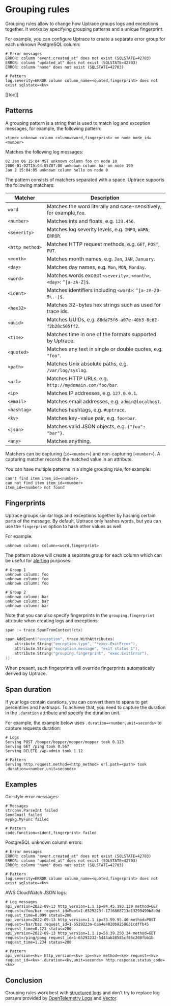 # Grouping rules

Grouping rules allow to change how Uptrace groups logs and exceptions together. It works by specifying grouping patterns and a unique fingerprint.

For example, you can configure Uptrace to create a separate error group for each unknown PostgreSQL column:

```
# Error messages
ERROR: column "event.created_at" does not exist (SQLSTATE=42703)
ERROR: column "updated_at" does not exist (SQLSTATE=42703)
ERROR: column "name" does not exist (SQLSTATE=42703)

# Pattern
log.severity=ERROR column column_name=<quoted,fingerprint> does not exist sqlstate=<kv>
```

[[toc]]

## Patterns

A grouping pattern is a string that is used to match log and exception messages, for example, the following pattern:

```
<time> unknown column column=<word,fingerprint> on node node_id=<number>
```

Matches the following log messages:

```
02 Jan 06 15:04 MST unknown column foo on node 10
2006-01-02T15:04:05Z07:00 unknown column bar on node 199
Jan 2 15:04:05 unknown column hello on node 0
```

The pattern consists of matchers separated with a space. Uptrace supports the following matchers:

| Matcher         | Description                                                          |
| --------------- | -------------------------------------------------------------------- |
| `word`          | Matches the word literally and case-sensitively, for example,`foo`.  |
| `<number>`      | Matches ints and floats, e.g. `123.456`.                             |
| `<severity>`    | Matches log severity levels, e.g. `INFO`, `WARN`, `ERROR`.           |
| `<http_method>` | Matches HTTP request methods, e.g. `GET`, `POST`, `PUT`.             |
| `<month>`       | Matches month names, e.g. `Jan`, `JAN`, `January`.                   |
| `<day>`         | Matches day names, e.g. `Mon`, `MON`, `Monday`.                      |
| `<word>`        | Matches words except `<severity>`, `<month>`, `<day>`: `^[a-zA-Z]$`. |
| `<ident>`       | Matches identifiers including `<word>`: `^[a-zA-Z0-9\.-]$`.          |
| `<hex32>`       | Matches 32-bytes hex strings such as used for trace ids.             |
| `<uuid>`        | Matches UUIDs, e.g. `88da75f6-a07e-40b3-8c62-f2b28c505ff2`.          |
| `<time>`        | Matches time in one of the formats supported by Uptrace.             |
| `<quoted>`      | Matches any text in single or double quotes, e.g. `"foo"`.           |
| `<path>`        | Matches Unix absolute paths, e.g. `/var/log/syslog`.                 |
| `<url>`         | Matches HTTP URLs, e.g. `http://mydomain.com/foo/bar`.               |
| `<ip>`          | Matches IP addresses, e.g. `127.0.0.1`.                              |
| `<email>`       | Matches email addresses, e.g. `admin@localhost`.                     |
| `<hashtag>`     | Matches hashtags, e.g. `#uptrace`.                                   |
| `<kv>`          | Matches key-value pair, e.g. `foo=bar`.                              |
| `<json>`        | Matches valid JSON objects, e.g. `{"foo": "bar"}`.                   |
| `<any>`         | Matches anything.                                                    |

Matchers can be capturing (`id=<number>`) and non-capturing (`<number>`). A capturing matcher records the matched value in an attribute.

You can have multiple patterns in a single grouping rule, for example:

```
can't find item item_id=<number>
can not find item item_id=<number>
item_id=<number> not found
```

## Fingerprints

Uptrace groups similar logs and exceptions together by hashing certain parts of the message. By default, Uptrace only hashes words, but you can use the `fingerprint` option to hash other values as well.

For example:

```
unknown column: column=<word,fingerprint>
```

The pattern above will create a separate group for each column which can be useful for [alerting](alerting.md) purposes:

```
# Group 1
unknown column: foo
unknown column: foo
unknown column: foo

# Group 2
unknown column: bar
unknown column: bar
unknown column: bar
```

Note that you can also specify fingerprints in the `grouping.fingerprint` attribute when creating logs and exceptions:

```go
span := trace.SpanFromContext(ctx)

span.AddEvent("exception", trace.WithAttributes(
    attribute.String("exception.type", "*exec.ExitError"),
    attribute.String("exception.message", "exit status 1"),
    attribute.String("grouping.fingerprint", "exec.ExitError"),
))
```

When present, such fingerprints will override fingerprints automatically derived by Uptrace.

## Span duration

If your logs contain durations, you can convert them to spans to get percentiles and heatmaps. To achieve that, you need to capture the duration in the `.duration` attribute and specify the duration unit.

For example, the example below uses `.duration=<number,unit=seconds>` to capture requests duration:

```
# Logs
Serving POST /booper/bopper/mooper/mopper took 0.123
Serving GET /ping took 0.567
Serving DELETE /wp-admin took 1.12

# Pattern
Serving http.request.method=<http_method> url.path=<path> took .duration=<number,unit=seconds>
```

## Examples

Go-style error messages:

```
# Messages
strconv.ParseInt failed
SendEmail failed
mypkg.MyFunc failed

# Pattern
code.function=<ident,fingerprint> failed
```

PostgreSQL unknown column errors:

```
# Error messages
ERROR: column "event.created_at" does not exist (SQLSTATE=42703)
ERROR: column "updated_at" does not exist (SQLSTATE=42703)
ERROR: column "name" does not exist (SQLSTATE=42703)

# Pattern
log.severity=ERROR column column_name=<quoted,fingerprint> does not exist sqlstate=<kv>
```

AWS CloudWatch JSON logs:

```
# Log messages
api_version=2022-09-13 http_version=1.1 ip=84.45.193.139 method=GET request=/foo/bar request_id=Root=1-6529223f-17f6868713d13299499b8b9d request_time=0.099 status=200
api_version=2022-09-13 http_version=1.1 ip=73.59.95.40 method=POST request=/bar/baz request_id=1-6529223a-0aa4e4020b9258631cdffb45 request_time=0.123 status=200
api_version=2022-09-13 http_version=1.1 ip=58.39.250.34 method=GET request=/ping/pong request_id=1-65292232-5444ab28585cf86c208fbb1b request_time=1.234 status=200

# Pattern
api_version=<kv> http_version=<kv> ip=<kv> method=<kv> request=<kv> request_id=<kv> .duration=<kv,unit=seconds> http.response.status_code=<kv>
```

## Conclusion

Grouping rules work best with [structured logs](https://uptrace.dev/blog/structured-logging.html) and don't try to replace log parsers provided by [OpenTelemetry Logs](https://uptrace.dev/opentelemetry/logs.html) and [Vector](https://uptrace.dev/get/ingest/vector.html).
